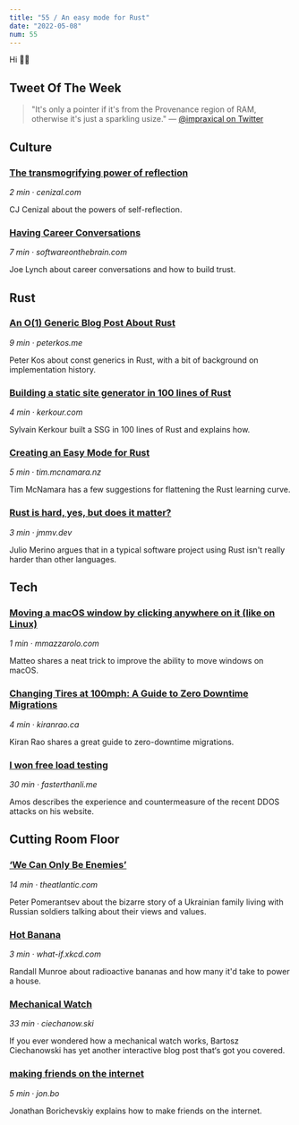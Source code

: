 ```yaml
---
title: "55 / An easy mode for Rust"
date: "2022-05-08"
num: 55
---
```


Hi ✌🏻

## Tweet Of The Week

> "It's only a pointer if it's from the Provenance region of RAM, otherwise it's just a sparkling usize."
> — [@impraxical on Twitter](https://twitter.com/impraxical/status/1521229640387420167)

## Culture

### [The transmogrifying power of reflection](https://www.cenizal.com/the-transmogrifying-power-of-reflection/)

_2 min · cenizal.com_

CJ Cenizal about the powers of self-reflection.

### [Having Career Conversations](http://www.softwareonthebrain.com/2021/12/having-career-growth-conversations.html)

_7 min · softwareonthebrain.com_

Joe Lynch about career conversations and how to build trust.

## Rust

### [An O(1) Generic Blog Post About Rust](https://peterkos.me/rust-const-generics/)

_9 min · peterkos.me_

Peter Kos about const generics in Rust, with a bit of background on implementation history.

### [Building a static site generator in 100 lines of Rust](https://kerkour.com/rust-static-site-generator)

_4 min · kerkour.com_

Sylvain Kerkour built a SSG in 100 lines of Rust and explains how.

### [Creating an Easy Mode for Rust](https://tim.mcnamara.nz/post/683022094467039232/easy-mode-for-rust)

_5 min · tim.mcnamara.nz_

Tim McNamara has a few suggestions for flattening the Rust learning curve.

### [Rust is hard, yes, but does it matter?](https://jmmv.dev/2022/05/rust-is-hard-but-does-it-matter.html)

_3 min · jmmv.dev_

Julio Merino argues that in a typical software project using Rust isn't really harder than other languages.

## Tech

### [Moving a macOS window by clicking anywhere on it (like on Linux)](https://mmazzarolo.com/blog/2022-04-16-drag-window-by-clicking-anywhere-on-macos/)

_1 min · mmazzarolo.com_

Matteo shares a neat trick to improve the ability to move windows on macOS.

### [Changing Tires at 100mph: A Guide to Zero Downtime Migrations](https://kiranrao.ca/2022/05/04/zero-downtime-migrations.html)

_4 min · kiranrao.ca_

Kiran Rao shares a great guide to zero-downtime migrations.

### [I won free load testing](https://fasterthanli.me/articles/i-won-free-load-testing#after-the-storm-collateral-damage)

_30 min · fasterthanli.me_

Amos describes the experience and countermeasure of the recent DDOS attacks on his website.

## Cutting Room Floor

### [‘We Can Only Be Enemies’](https://www.theatlantic.com/ideas/archive/2022/05/putin-war-propaganda-russian-support/629714/)

_14 min · theatlantic.com_

Peter Pomerantsev about the bizarre story of a Ukrainian family living with Russian soldiers talking about their views and values.

### [Hot Banana](https://what-if.xkcd.com/158/)

_3 min · what-if.xkcd.com_

Randall Munroe about radioactive bananas and how many it'd take to power a house.

### [Mechanical Watch](https://ciechanow.ski/mechanical-watch/)

_33 min · ciechanow.ski_

If you ever wondered how a mechanical watch works, Bartosz Ciechanowski has yet another interactive blog post that‘s got you covered.

### [making friends on the internet](https://jon.bo/posts/making-friends-online/)

_5 min · jon.bo_

Jonathan Borichevskiy explains how to make friends on the internet.
